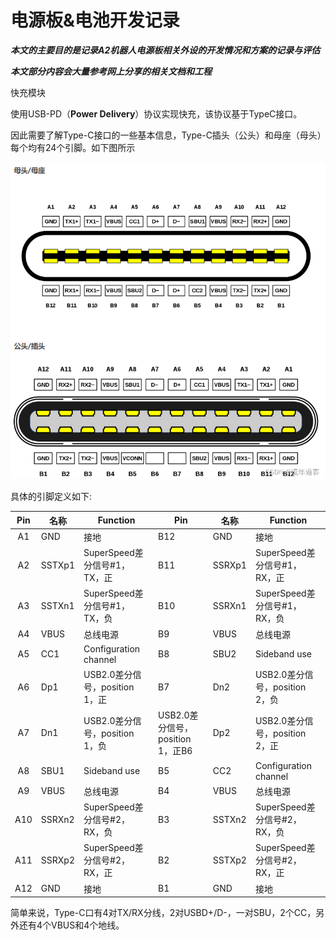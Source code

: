 # 电源板&电池开发记录

***本文的主要目的是记录A2机器人电源板相关外设的开发情况和方案的记录与评估***

***本文部分内容会大量参考网上分享的相关文档和工程***

快充模块

使用USB-PD（**Power Delivery**）协议实现快充，该协议基于TypeC接口。

因此需要了解Type-C接口的一些基本信息，Type-C插头（公头）和母座（母头）每个均有24个引脚。如下图所示

![](pic/typeC.png)

具体的引脚定义如下:

| Pin  | 名称   | Function                       | Pin                              | 名称   | Function                       |
| :--: | ------ | ------------------------------ | -------------------------------- | ------ | ------------------------------ |
|  A1  | GND    | 接地                           | B12                              | GND    | 接地                           |
|  A2  | SSTXp1 | SuperSpeed差分信号#1，TX，正   | B11                              | SSRXp1 | SuperSpeed差分信号#1，RX，正   |
|  A3  | SSTXn1 | SuperSpeed差分信号#1，TX，负   | B10                              | SSRXn1 | SuperSpeed差分信号#1，RX，负   |
|  A4  | VBUS   | 总线电源                       | B9                               | VBUS   | 总线电源                       |
|  A5  | CC1    | Configuration channel          | B8                               | SBU2   | Sideband use                   |
|  A6  | Dp1    | USB2.0差分信号，position 1，正 | B7                               | Dn2    | USB2.0差分信号，position 2，负 |
|  A7  | Dn1    | USB2.0差分信号，position 1，负 | USB2.0差分信号，position 1，正B6 | Dp2    | USB2.0差分信号，position 2，正 |
|  A8  | SBU1   | Sideband use                   | B5                               | CC2    | Configuration channel          |
|  A9  | VBUS   | 总线电源                       | B4                               | VBUS   | 总线电源                       |
| A10  | SSRXn2 | SuperSpeed差分信号#2，RX，负   | B3                               | SSTXn2 | SuperSpeed差分信号#2，RX，负   |
| A11  | SSRXp2 | SuperSpeed差分信号#2，RX，正   | B2                               | SSTXp2 | SuperSpeed差分信号#2，RX，正   |
| A12  | GND    | 接地                           | B1                               | GND    | 接地                           |

简单来说，Type-C口有4对TX/RX分线，2对USBD+/D-，一对SBU，2个CC，另外还有4个VBUS和4个地线。